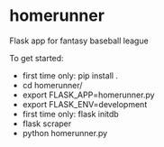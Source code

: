 # homerunner
Flask app for fantasy baseball league

To get started:
- first time only: pip install .
- cd homerunner/
- export FLASK_APP=homerunner.py
- export FLASK_ENV=development
- first time only: flask initdb
- flask scraper
- python homerunner.py